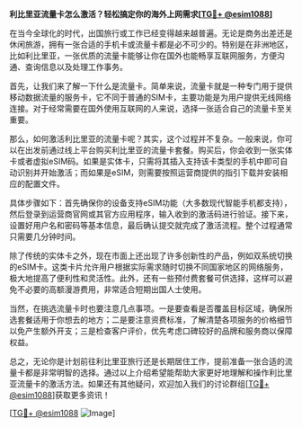 **利比里亚流量卡怎么激活？轻松搞定你的海外上网需求[[TG💪+ @esim1088](https://t.me/s/esim1088)]**

在当今全球化的时代，出国旅行或工作已经变得越来越普遍。无论是商务出差还是休闲旅游，拥有一张合适的手机卡或流量卡都是必不可少的。特别是在非洲地区，比如利比里亚，一张优质的流量卡能够让你在国外也能畅享互联网服务，方便沟通、查询信息以及处理工作事务。

首先，让我们来了解一下什么是流量卡。简单来说，流量卡就是一种专门用于提供移动数据流量的服务卡，它不同于普通的SIM卡，主要功能是为用户提供无线网络连接。对于经常需要在国外使用互联网的人来说，选择一张适合自己的流量卡至关重要。

那么，如何激活利比里亚的流量卡呢？其实，这个过程并不复杂。一般来说，你可以在出发前通过线上平台购买利比里亚的流量卡套餐。购买后，你会收到一张实体卡或者虚拟eSIM码。如果是实体卡，只需将其插入支持该卡类型的手机中即可自动识别并开始激活；而如果是eSIM，则需要按照运营商提供的指引下载并安装相应的配置文件。

具体步骤如下：首先确保你的设备支持eSIM功能（大多数现代智能手机都支持），然后登录到运营商官网或其官方应用程序，输入收到的激活码进行验证。接下来，设置好用户名和密码等基本信息，最后确认提交就完成了激活流程。整个过程通常只需要几分钟时间。

除了传统的实体卡之外，现在市面上还出现了许多创新性的产品，例如双系统切换的eSIM卡。这类卡片允许用户根据实际需求随时切换不同国家地区的网络服务，极大地提高了便利性和灵活性。此外，还有一些预付费套餐可供选择，这样可以避免不必要的高额漫游费用，非常适合短期出国人士使用。

当然，在挑选流量卡时也要注意几点事项。一是要查看是否覆盖目标区域，确保所选套餐适用于你想去的地方；二是要注意资费标准，了解清楚各项服务的价格细节以免产生额外开支；三是检查客户评价，优先考虑口碑较好的品牌和服务商以保障权益。

总之，无论你是计划前往利比里亚旅行还是长期居住工作，提前准备一张合适的流量卡都是非常明智的选择。通过以上介绍希望能帮助大家更好地理解和操作利比里亚流量卡的激活方法。如果还有其他疑问，欢迎加入我们的讨论群组[[TG💪+ @esim1088](https://t.me/s/esim1088)]获取更多资讯！

[[TG💪+ @esim1088](https://t.me/s/esim1088) ![Image](https://i.postimg.cc/4NQfJmqS/Snipaste-2025-05-13-00-14-12.png)]